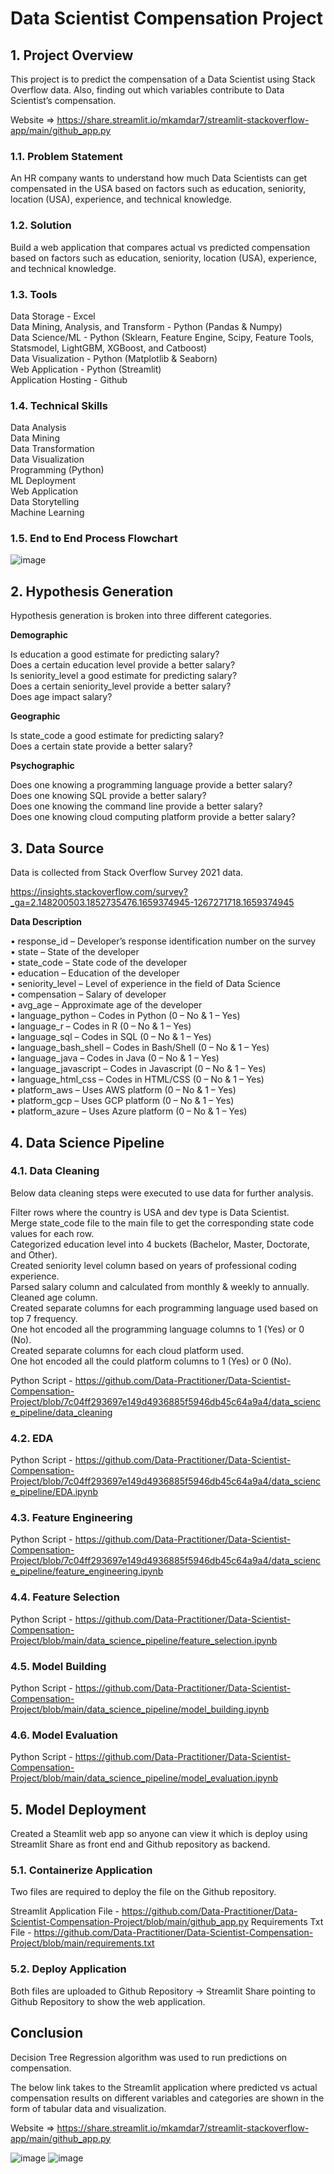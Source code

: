 # Data Scientist Compensation Project

## 1. Project Overview
This project is to predict the compensation of a Data Scientist using Stack Overflow data. Also, finding out which variables contribute to Data Scientist’s compensation.

Website ⇒ https://share.streamlit.io/mkamdar7/streamlit-stackoverflow-app/main/github_app.py

### 1.1. Problem Statement
An HR company wants to understand how much Data Scientists can get compensated in the USA based on factors such as education, seniority, location (USA), experience, and technical knowledge.

### 1.2. Solution
Build a web application that compares actual vs predicted compensation based on factors such as education, seniority, location (USA), experience, and technical knowledge.

### 1.3. Tools
Data Storage - Excel <br>
Data Mining, Analysis, and Transform - Python (Pandas & Numpy) <br>
Data Science/ML - Python (Sklearn, Feature Engine, Scipy, Feature Tools, Statsmodel, LightGBM, XGBoost, and Catboost) <br>
Data Visualization - Python (Matplotlib & Seaborn)<br>
Web Application - Python (Streamlit) <br>
Application Hosting - Github <br>

### 1.4. Technical Skills
Data Analysis <br>
Data Mining <br>
Data Transformation <br>
Data Visualization <br>
Programming (Python) <br>
ML Deployment <br>
Web Application <br>
Data Storytelling <br>
Machine Learning <br>

### 1.5. End to End Process Flowchart
![image](https://user-images.githubusercontent.com/99619460/184925146-13245ee6-2ee9-4522-b89d-bc7b8f2600da.png)

## 2. Hypothesis Generation
Hypothesis generation is broken into three different categories.

**Demographic**

Is education a good estimate for predicting salary? <br>
Does a certain education level provide a better salary? <br>
Is seniority_level a good estimate for predicting salary? <br>
Does a certain seniority_level provide a better salary? <br>
Does age impact salary? <br>

**Geographic**

Is state_code a good estimate for predicting salary? <br>
Does a certain state provide a better salary? <br>

**Psychographic**

Does one knowing a programming language provide a better salary? <br>
Does one knowing SQL provide a better salary? <br>
Does one knowing the command line provide a better salary? <br>
Does one knowing cloud computing platform provide a better salary? <br>

## 3. Data Source
Data is collected from Stack Overflow Survey 2021 data.

https://insights.stackoverflow.com/survey?_ga=2.148200503.1852735476.1659374945-1267271718.1659374945

**Data Description**

• response_id  –  Developer’s response identification number on the survey <br>
• state – State of the developer <br>
• state_code –  State code of the developer <br>
• education –  Education of the developer <br>
• seniority_level  – Level of experience in the field of Data Science <br>
• compensation – Salary of developer <br>
• avg_age – Approximate age of the developer <br>
• language_python – Codes in Python (0 – No & 1 – Yes) <br>
• language_r – Codes in R  (0 – No & 1 – Yes) <br>
• language_sql – Codes in SQL  (0 – No & 1 – Yes) <br>
• language_bash_shell – Codes in Bash/Shell (0 – No & 1 – Yes) <br>
• language_java – Codes in Java (0 – No & 1 – Yes) <br> 
• language_javascript – Codes in Javascript (0 – No & 1 – Yes) <br>
• language_html_css  – Codes in HTML/CSS (0 – No & 1 – Yes) <br>
• platform_aws – Uses AWS platform (0 – No & 1 – Yes) <br>
• platform_gcp – Uses GCP platform (0 – No & 1 – Yes) <br>
• platform_azure – Uses Azure platform (0 – No & 1 – Yes) <br>
 
## 4. Data Science Pipeline

### 4.1. Data Cleaning

Below data cleaning steps were executed to use data for further analysis.

Filter rows where the country is USA and dev type is Data Scientist. <br>
Merge state_code file to the main file to get the corresponding state code values for each row. <br>
Categorized education level into 4 buckets (Bachelor, Master, Doctorate, and Other). <br>
Created seniority level column based on years of professional coding experience. <br>
Parsed salary column and calculated from monthly & weekly to annually. <br>
Cleaned age column. <br>
Created separate columns for each programming language used based on top 7 frequency. <br>
One hot encoded all the programming language columns to 1 (Yes) or 0 (No). <br>
Created separate columns for each cloud platform used. <br>
One hot encoded all the could platform columns to 1 (Yes) or 0 (No). <br>

Python Script - https://github.com/Data-Practitioner/Data-Scientist-Compensation-Project/blob/7c04ff293697e149d4936885f5946db45c64a9a4/data_science_pipeline/data_cleaning

### 4.2. EDA

Python Script - https://github.com/Data-Practitioner/Data-Scientist-Compensation-Project/blob/7c04ff293697e149d4936885f5946db45c64a9a4/data_science_pipeline/EDA.ipynb

### 4.3. Feature Engineering

Python Script - https://github.com/Data-Practitioner/Data-Scientist-Compensation-Project/blob/7c04ff293697e149d4936885f5946db45c64a9a4/data_science_pipeline/feature_engineering.ipynb

### 4.4. Feature Selection

Python Script - https://github.com/Data-Practitioner/Data-Scientist-Compensation-Project/blob/main/data_science_pipeline/feature_selection.ipynb

### 4.5. Model Building

Python Script - https://github.com/Data-Practitioner/Data-Scientist-Compensation-Project/blob/main/data_science_pipeline/model_building.ipynb

### 4.6. Model Evaluation

Python Script - https://github.com/Data-Practitioner/Data-Scientist-Compensation-Project/blob/main/data_science_pipeline/model_evaluation.ipynb

## 5. Model Deployment
Created a Steamlit web app so anyone can view it which is deploy using Streamlit Share as front end and Github repository as backend.

### 5.1. Containerize Application

Two files are required to deploy the file on the Github repository.

Streamlit Application File - https://github.com/Data-Practitioner/Data-Scientist-Compensation-Project/blob/main/github_app.py
Requirements Txt File - https://github.com/Data-Practitioner/Data-Scientist-Compensation-Project/blob/main/requirements.txt

### 5.2. Deploy Application
Both files are uploaded to Github Repository → Streamlit Share pointing to Github Repository to show the web application.

## Conclusion
Decision Tree Regression algorithm was used to run predictions on compensation.

The below link takes to the Streamlit application where predicted vs actual compensation results on different variables and categories are shown in the form of tabular data and visualization.

Website ⇒ https://share.streamlit.io/mkamdar7/streamlit-stackoverflow-app/main/github_app.py

![image](https://user-images.githubusercontent.com/99619460/184934622-849e0d73-8fc2-4aa6-a9b6-cf267edbb070.png)
![image](https://user-images.githubusercontent.com/99619460/184934643-af879e0b-fa71-4276-a131-3d71034a97db.png)
